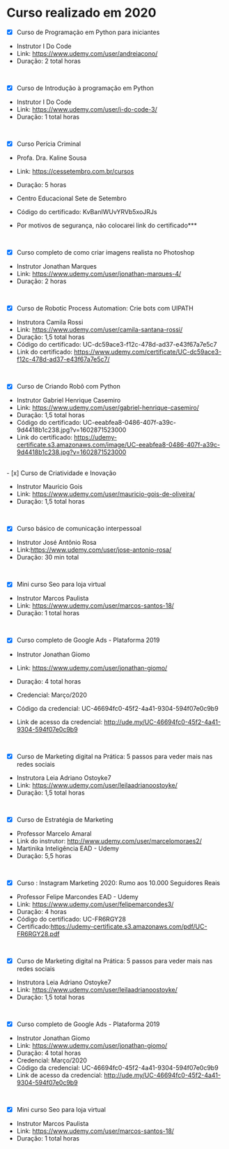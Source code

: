 # Curso realizado em 2020 <a href=""></a>

- [x] Curso de Programação em Python para iniciantes

- Instrutor I Do Code
- Link: <a href="https://www.udemy.com/user/andreiacono/"> https://www.udemy.com/user/andreiacono/</a>  
- Duração: 2 total horas 

<br>

- [x] Curso de Introdução à programação em Python

-  Instrutor I Do Code
- Link: <a href="https://www.udemy.com/user/i-do-code-3/ ">https://www.udemy.com/user/i-do-code-3/ </a>
- Duração: 1 total horas

<br>

- [x] Curso Perícia Criminal

- Profa. Dra. Kaline Sousa
- Link: <a href="https://cessetembro.com.br/cursos">https://cessetembro.com.br/cursos</a>
- Duração: 5 horas
- Centro Educacional Sete de Setembro
- Código do certificado: KvBanIWUvYRVb5xoJRJs

- Por motivos de segurança, não colocarei link do certificado***

<br>

- [x] Curso completo de como criar imagens realista no Photoshop

- Instrutor Jonathan Marques
- Link: <a href="https://www.udemy.com/user/jonathan-marques-4/ ">https://www.udemy.com/user/jonathan-marques-4/ </a>
- Duração: 2 horas
<br>


- [x] Curso de Robotic Process Automation: Crie bots com UIPATH

- Instrutora Camila Rossi
- Link: <a href="https://www.udemy.com/user/camila-santana-rossi/ ">https://www.udemy.com/user/camila-santana-rossi/ </a>
- Duração: 1,5 total horas
- Código do certificado: UC-dc59ace3-f12c-478d-ad37-e43f67a7e5c7 
- Link do certificado: <a href="https://www.udemy.com/certificate/UC-dc59ace3-f12c-478d-ad37-e43f67a7e5c7/ ">https://www.udemy.com/certificate/UC-dc59ace3-f12c-478d-ad37-e43f67a7e5c7/ </a>
<br>

- [x]  Curso de Criando Robô com Python

- Instrutor Gabriel Henrique Casemiro
- Link: <a href="https://www.udemy.com/user/gabriel-henrique-casemiro/">https://www.udemy.com/user/gabriel-henrique-casemiro/</a>
- Duração: 1,5 total horas
- Código do certificado: UC-eeabfea8-0486-407f-a39c-9d4418b1c238.jpg?v=1602871523000 
- Link do certificado: <a href="https://udemy-certificate.s3.amazonaws.com/image/UC-eeabfea8-0486-407f-a39c-9d4418b1c238.jpg?v=1602871523000 ">https://udemy-certificate.s3.amazonaws.com/image/UC-eeabfea8-0486-407f-a39c-9d4418b1c238.jpg?v=1602871523000 </a>

<br>
- [x] Curso de Criatividade e Inovação

- Instrutor Mauricio Gois
- Link: <a href="https://www.udemy.com/user/mauricio-gois-de-oliveira/">https://www.udemy.com/user/mauricio-gois-de-oliveira/</a>
- Duração: 1,5 total horas

<br>

- [x] Curso básico de comunicação interpessoal

- Instrutor José Antônio Rosa
- Link:<a href="https://www.udemy.com/user/jose-antonio-rosa/">https://www.udemy.com/user/jose-antonio-rosa/</a>
- Duração: 30 min total
<br>

- [x] Mini curso Seo para loja virtual
- Instrutor Marcos Paulista
- Link: <a href="https://www.udemy.com/user/marcos-santos-18/">https://www.udemy.com/user/marcos-santos-18/</a>
- Duração: 1 total horas
<br>

- [x] Curso completo de Google Ads - Plataforma 2019

- Instrutor Jonathan Giomo
- Link: <a href="https://www.udemy.com/user/jonathan-giomo/ ">https://www.udemy.com/user/jonathan-giomo/ </a>

- Duração: 4 total horas
- Credencial: Março/2020
- Código da credencial: UC-46694fc0-45f2-4a41-9304-594f07e0c9b9 
- Link de acesso da credencial: <a href="http://ude.my/UC-46694fc0-45f2-4a41-9304-594f07e0c9b9 ">http://ude.my/UC-46694fc0-45f2-4a41-9304-594f07e0c9b9 </a>
<br>

- [x] Curso de Marketing digital na Prática: 5 passos para veder mais nas redes sociais

- Instrutora Leia Adriano Ostoyke7
- Link: <a href="https://www.udemy.com/user/leilaadrianoostoyke/">https://www.udemy.com/user/leilaadrianoostoyke/</a>
- Duração: 1,5 total horas
<br>

- [x] Curso de Estratégia de Marketing

- Professor Marcelo Amaral
- Link do instrutor: <a href="http://www.udemy.com/user/marcelomoraes2/">http://www.udemy.com/user/marcelomoraes2/</a>
- Martinika Inteligência EAD - Udemy
- Duração: 5,5 horas
<br>


- [x] Curso : Instagram Marketing 2020: Rumo aos 10.000 Seguidores Reais

 - Professor Felipe Marcondes EAD - Udemy
 - Link: <a href="https://www.udemy.com/user/felipemarcondes3/ ">https://www.udemy.com/user/felipemarcondes3/ </a>
 - Duração: 4 horas 
 - Código do certificado: UC-FR6RGY28 
 - Certificado:<a href="https://udemy-certificate.s3.amazonaws.com/pdf/UC-FR6RGY28.pdf">https://udemy-certificate.s3.amazonaws.com/pdf/UC-FR6RGY28.pdf</a>

<br>

- [x] Curso de Marketing digital na Prática: 5 passos para veder mais nas redes sociais

 - Instrutora Leia Adriano Ostoyke7
 - Link: <a href="https://www.udemy.com/user/leilaadrianoostoyke/">https://www.udemy.com/user/leilaadrianoostoyke/</a>
 - Duração: 1,5 total horas

<br>

- [x] Curso completo de Google Ads - Plataforma 2019

- Instrutor Jonathan Giomo
 - Link: <a href="https://www.udemy.com/user/jonathan-giomo/ ">https://www.udemy.com/user/jonathan-giomo/ </a>
 - Duração: 4 total horas
 - Credencial: Março/2020
 - Código da credencial: UC-46694fc0-45f2-4a41-9304-594f07e0c9b9 
 - Link de acesso da credencial: <a href="http://ude.my/UC-46694fc0-45f2-4a41-9304-594f07e0c9b9">http://ude.my/UC-46694fc0-45f2-4a41-9304-594f07e0c9b9</a>
<br>

- [x] Mini curso Seo para loja virtual
 - Instrutor Marcos Paulista
 - Link: <a href="https://www.udemy.com/user/marcos-santos-18/">https://www.udemy.com/user/marcos-santos-18/</a>
 - Duração: 1 total horas

